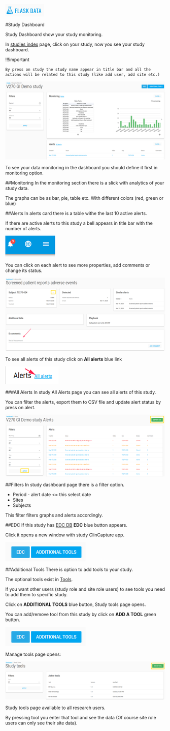<a href="https://www.flaskdata.io">![Screenshot](img/flaskdata_logo.PNG)</a>

#Study Dashboard

Study Dashboard show your study monitoring.

In [studies index](./manage_studies.md#studies) page, click on your study, now you see your study dashboard.

!!!important
 
    By press on study the study name appear in title bar and all the actions will be related to this study (like add user, add site etc.)

![Screenshot](img/dashboard/study_dashboard.PNG)

To see your data monitoring in the dashboard you should define it first in monitoring option.

##Monitoring
In the monitoring section there is a slick with analytics of your study data.

The graphs can be as bar, pie, table etc. With different colors (red, green or blue)

##Alerts
In alerts card there is a table withe the last 10 active alerts.

If there are active alerts to this study a bell appears in title bar with the number of alerts.

![Screenshot](img/dashboard/alerts_bell.PNG)

You can click on each alert to see more properties, add comments or change its status.

![Screenshot](img/dashboard/study_alert_profile.PNG)

To see all alerts of this study click on **All alerts** blue link

![Screenshot](img/dashboard/all_alerts_link.PNG)

###All Alerts
In study All Alerts page you can see all alerts of this study.

You can filter the alerts, export them to CSV file and update alert status by press on alert.

![Screenshot](img/dashboard/all_alerts_page.PNG)

##Filters
In study dashboard page there is a filter option.

* Period - alert date <= this select date
* Sites
* Subjects

This filter filters graphs and alerts accordingly.

##EDC
If this study has [EDC DB](./manage_studies.md#add-study) **EDC** blue button appears.

Click it opens a new window with study ClinCapture app.

![Screenshot](img/dashboard/edc_button.PNG)

##Additional Tools
There is option to add tools to your study.

The optional tools exist in [Tools](./tools.md#tools).

If you want other users (study role and site role users) to see tools you need to add them to specific study.

Click on **ADDITIONAL TOOLS** blue button, Study tools page opens.

You can add/remove tool from this study by click on **ADD A TOOL** green button.

![Screenshot](img/dashboard/add_tool.PNG)

Manage tools page opens:

![Screenshot](img/dashboard/manage_tools.PNG)

Study tools page available to all research users.

By pressing tool you enter that tool and see the data (Of course site role users can only see their site data).


